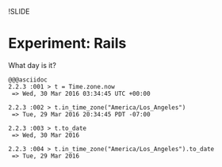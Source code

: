 !SLIDE

# Experiment: Rails

What day is it?
  
    @@@asciidoc
    2.2.3 :001 > t = Time.zone.now
     => Wed, 30 Mar 2016 03:34:45 UTC +00:00 

    2.2.3 :002 > t.in_time_zone("America/Los_Angeles")
     => Tue, 29 Mar 2016 20:34:45 PDT -07:00 

    2.2.3 :003 > t.to_date
     => Wed, 30 Mar 2016 

    2.2.3 :004 > t.in_time_zone("America/Los_Angeles").to_date
     => Tue, 29 Mar 2016 


